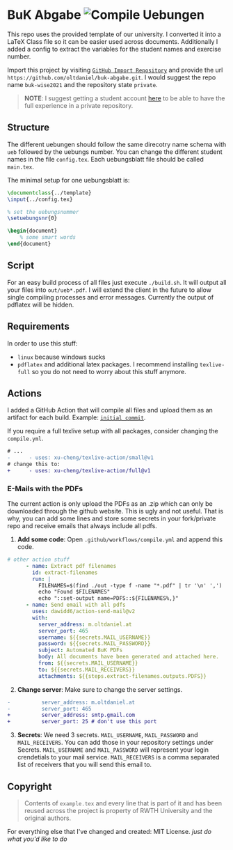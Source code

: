 # BuK Abgabe ![Compile Uebungen](https://github.com/oltdaniel/buk-abgabe/workflows/Compile%20Uebungen/badge.svg)

This repo uses the provided template of our university. I converted it into a
LaTeX Class file so it can be easier used across documents. Additionally I
added a config to extract the variables for the student names and exercise
number.

Import this project by visiting [`GitHub Import Repository`](https://github.com/new/import)
and provide the url `https://github.com/oltdaniel/buk-abgabe.git`. I would suggest
the repo name `buk-wise2021` and the repository state `private`.

> **NOTE**: I suggest getting a student account [here](https://education.github.com/pack) to
be able to have the full experience in a private repository.

## Structure

The different uebungen should follow the same direcotry name schema with `ueb`
followed by the uebungs number. You can change the different student names in
the file `config.tex`. Each uebungsblatt file should be called `main.tex`.

The minimal setup for one uebungsblatt is:

```latex
\documentclass{../template}
\input{../config.tex}

% set the uebungsnummer
\setuebungsnr{0}

\begin{document}
    % some smart words
\end{document}
```

## Script

For an easy build process of all files just execute `./build.sh`. It will output
all your files into `out/ueb*.pdf`. I will extend the client in the future to allow
single compiling processes and error messages. Currently the output of pdflatex will
be hidden.

## Requirements

In order to use this stuff:
- `linux` because windows sucks
- `pdflatex` and additional latex packages. I recommend installing `texlive-full` so you do not need to worry about this stuff anymore.

## Actions

I added a GitHub Action that will compile all files and upload them as an artifact
for each build. Example: [`initial commit`](https://github.com/oltdaniel/buk-abgabe/actions/runs/340581520).

If you require a full texlive setup with all packages, consider changing the `compile.yml`.

```diff
# ...
-      - uses: xu-cheng/texlive-action/small@v1
# change this to:
+      - uses: xu-cheng/texlive-action/full@v1
```

### E-Mails with the PDFs

The current action is only upload the PDFs as an .zip which can only be downloaded through
the github website. This is ugly and not useful. That is why, you can add some lines and
store some secrets in your fork/private repo and receive emails that always include all pdfs.

1. **Add some code**: Open `.github/workflows/compile.yml` and append this code.
```yaml
# other action stuff
      - name: Extract pdf filenames
        id: extract-filenames
        run: |
          FILENAMES=$(find ./out -type f -name "*.pdf" | tr '\n' ',')
          echo "Found $FILENAMES"
          echo "::set-output name=PDFS::${FILENAMES%,}"
      - name: Send email with all pdfs
        uses: dawidd6/action-send-mail@v2
        with:
          server_address: m.oltdaniel.at
          server_port: 465
          username: ${{secrets.MAIL_USERNAME}}
          password: ${{secrets.MAIL_PASSWORD}}
          subject: Automated BuK PDFs
          body: All documents have been generated and attached here.
          from: ${{secrets.MAIL_USERNAME}}
          to: ${{secrets.MAIL_RECEIVERS}}
          attachments: ${{steps.extract-filenames.outputs.PDFS}}
```

2. **Change server**: Make sure to change the server settings.
```diff
-          server_address: m.oltdaniel.at
-          server_port: 465
+          server_address: smtp.gmail.com
+          server_port: 25 # don't use this port
```

3. **Secrets**: We need 3 secrets. `MAIL_USERNAME`, `MAIL_PASSWORD` and `MAIL_RECEIVERS`.
  You can add those in your repository settings under Secrets. `MAIL_USERNAME` and `MAIL_PASSWORD`
  will represent your login crendetials to your mail service. `MAIL_RECEIVERS` is a comma separated
  list of receivers that you will send this email to.

## Copyright

> Contents of `example.tex` and every line that is part of it and has been reused
across the project is property of RWTH University and the original authors.

For everything else that I've changed and created: MIT License.
_just do what you'd like to do_